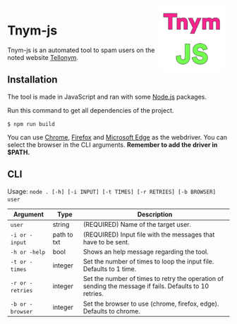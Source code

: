 <img width="150" height="150" align="right" style="float: right; margin: 0 10px 0 0;" alt="Tnym-js" src="https://raw.githubusercontent.com/FedeIlLeone/Tnym-js/main/Tnym-js_Icon.png">  

# Tnym-js

Tnym-js is an automated tool to spam users on the noted website [Tellonym](https://tellonym.me/).

## Installation

The tool is made in JavaScript and ran with some [Node.js](https://nodejs.org/) packages.

Run this command to get all dependencies of the project.
```shell
$ npm run build
```

You can use [Chrome](https://chromedriver.chromium.org/), [Firefox](https://github.com/mozilla/geckodriver/releases/) and [Microsoft Edge](https://developer.microsoft.com/en-us/microsoft-edge/tools/webdriver/) as the webdriver. You can select the browser in the CLI arguments. **Remember to add the driver in $PATH.**

## CLI

Usage: `node . [-h] [-i INPUT] [-t TIMES] [-r RETRIES] [-b BROWSER] user`

| Argument | Type | Description |
|-------------|-------------|---------------|
| `user`     | string | (REQUIRED) Name of the target user. |
| `-i or -input`   | path to txt | (REQUIRED) Input file with the messages that have to be sent. |
| `-h or -help` | bool | Shows an help message regarding the tool. |
| `-t or -times` | integer | Set the number of times to loop the input file. Defaults to 1 time. |
| `-r or -retries` | integer | Set the number of times to retry the operation of sending the message if fails. Defaults to 10 retries. |
| `-b or -browser` | integer | Set the browser to use (chrome, firefox, edge). Defaults to chrome. |